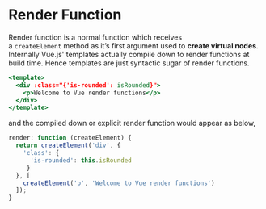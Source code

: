 # Render Function

Render function is a normal function which receives a `createElement` method as it’s first argument used to **create virtual nodes**. Internally Vue.js' templates actually compile down to render functions at build time. Hence templates are just syntactic sugar of render functions.

```jsx
<template>
  <div :class="{'is-rounded': isRounded}">
    <p>Welcome to Vue render functions</p>
  </div>
</template>
```

and the compiled down or explicit render function would appear as below,

```jsx
render: function (createElement) {
  return createElement('div', {
    'class': {
      'is-rounded': this.isRounded
     }
  }, [
    createElement('p', 'Welcome to Vue render functions')
  ]);
}
```